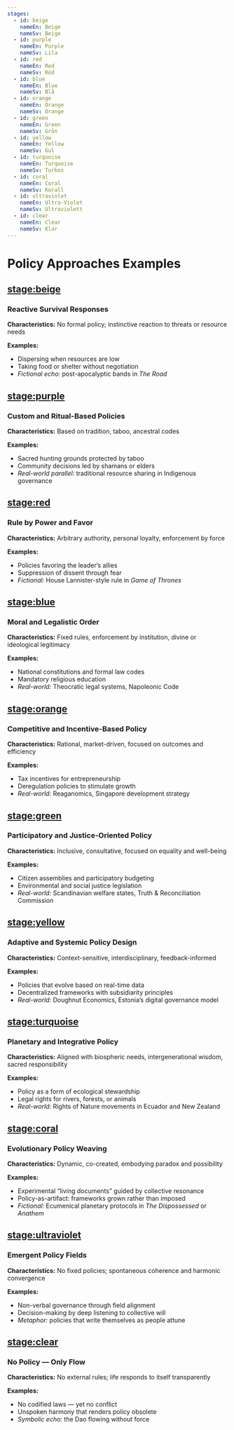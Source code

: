```yaml
---
stages:
  - id: beige
    nameEn: Beige
    nameSv: Beige
  - id: purple
    nameEn: Purple
    nameSv: Lila
  - id: red
    nameEn: Red
    nameSv: Röd
  - id: blue
    nameEn: Blue
    nameSv: Blå
  - id: orange
    nameEn: Orange
    nameSv: Orange
  - id: green
    nameEn: Green
    nameSv: Grön
  - id: yellow
    nameEn: Yellow
    nameSv: Gul
  - id: turquoise
    nameEn: Turquoise
    nameSv: Turkos
  - id: coral
    nameEn: Coral
    nameSv: Korall
  - id: ultraviolet
    nameEn: Ultra-Violet
    nameSv: Ultraviolett
  - id: clear
    nameEn: Clear
    nameSv: Klar
---
```


# Policy Approaches Examples

## <stage:beige>

### Reactive Survival Responses

**Characteristics:** No formal policy; instinctive reaction to threats or resource needs

**Examples:**
- Dispersing when resources are low
- Taking food or shelter without negotiation
- *Fictional echo:* post-apocalyptic bands in *The Road*

## <stage:purple>

### Custom and Ritual-Based Policies

**Characteristics:** Based on tradition, taboo, ancestral codes

**Examples:**
- Sacred hunting grounds protected by taboo
- Community decisions led by shamans or elders
- *Real-world parallel:* traditional resource sharing in Indigenous governance

## <stage:red>

### Rule by Power and Favor

**Characteristics:** Arbitrary authority, personal loyalty, enforcement by force

**Examples:**
- Policies favoring the leader’s allies
- Suppression of dissent through fear
- *Fictional:* House Lannister-style rule in *Game of Thrones*

## <stage:blue>

### Moral and Legalistic Order

**Characteristics:** Fixed rules, enforcement by institution, divine or ideological legitimacy

**Examples:**
- National constitutions and formal law codes
- Mandatory religious education
- *Real-world:* Theocratic legal systems, Napoleonic Code

## <stage:orange>

### Competitive and Incentive-Based Policy

**Characteristics:** Rational, market-driven, focused on outcomes and efficiency

**Examples:**
- Tax incentives for entrepreneurship
- Deregulation policies to stimulate growth
- *Real-world:* Reaganomics, Singapore development strategy

## <stage:green>

### Participatory and Justice-Oriented Policy

**Characteristics:** Inclusive, consultative, focused on equality and well-being

**Examples:**
- Citizen assemblies and participatory budgeting
- Environmental and social justice legislation
- *Real-world:* Scandinavian welfare states, Truth & Reconciliation Commission

## <stage:yellow>

### Adaptive and Systemic Policy Design

**Characteristics:** Context-sensitive, interdisciplinary, feedback-informed

**Examples:**
- Policies that evolve based on real-time data
- Decentralized frameworks with subsidiarity principles
- *Real-world:* Doughnut Economics, Estonia’s digital governance model

## <stage:turquoise>

### Planetary and Integrative Policy

**Characteristics:** Aligned with biospheric needs, intergenerational wisdom, sacred responsibility

**Examples:**
- Policy as a form of ecological stewardship
- Legal rights for rivers, forests, or animals
- *Real-world:* Rights of Nature movements in Ecuador and New Zealand

## <stage:coral>

### Evolutionary Policy Weaving

**Characteristics:** Dynamic, co-created, embodying paradox and possibility

**Examples:**
- Experimental “living documents” guided by collective resonance
- Policy-as-artifact: frameworks grown rather than imposed
- *Fictional:* Ecumenical planetary protocols in *The Dispossessed* or *Anathem*

## <stage:ultraviolet>

### Emergent Policy Fields

**Characteristics:** No fixed policies; spontaneous coherence and harmonic convergence

**Examples:**
- Non-verbal governance through field alignment
- Decision-making by deep listening to collective will
- *Metaphor:* policies that write themselves as people attune

## <stage:clear>

### No Policy — Only Flow

**Characteristics:** No external rules; life responds to itself transparently

**Examples:**
- No codified laws — yet no conflict
- Unspoken harmony that renders policy obsolete
- *Symbolic echo:* the Dao flowing without force

